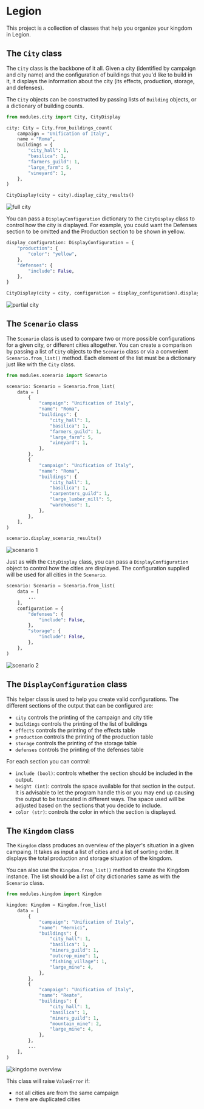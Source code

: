 # Legion

This project is a collection of classes that help you organize your kingdom in Legion.

## The `City` class

The `City` class is the backbone of it all. Given a city (identified by campaign and city name) and the configuration
of buildings that you'd like to build in it, it displays the information about the city (its effects, production,
storage, and defenses).

The `City` objects can be constructed by passing lists of `Building` objects, or a dictionary of building counts.

```python
from modules.city import City, CityDisplay

city: City = City.from_buildings_count(
    campaign = "Unification of Italy",
    name = "Roma",
    buildings = {
        "city_hall": 1,
        "basilica": 1,
        "farmers_guild": 1,
        "large_farm": 5,
        "vineyard": 1,
    },
)

CityDisplay(city = city).display_city_results()
```

![full city](img/city_1.png)

You can pass a `DisplayConfiguration` dictionary to the `CityDisplay` class to control how the city is displayed. For
example, you could want the Defenses section to be omitted and the Production section to be shown in yellow.

```python
display_configuration: DisplayConfiguration = {
    "production": {
        "color": "yellow",
    },
    "defenses": {
        "include": False,
    },
}

CityDisplay(city = city, configuration = display_configuration).display_city_results()
```

![partial city](img/city_2.png)

## The `Scenario` class

The `Scenario` class is used to compare two or more possible configurations for a given city, or different cities
altogether. You can create a comparison by passing a list of `City` objects to the `Scenario` class or via a convenient
`Scenario.from_list()` method. Each element of the list must be a dictionary just like with the `City` class.

```python
from modules.scenario import Scenario

scenario: Scenario = Scenario.from_list(
    data = [
        {
            "campaign": "Unification of Italy",
            "name": "Roma",
            "buildings": {
                "city_hall": 1,
                "basilica": 1,
                "farmers_guild": 1,
                "large_farm": 5,
                "vineyard": 1,
            },
        },
        {
            "campaign": "Unification of Italy",
            "name": "Roma",
            "buildings": {
                "city_hall": 1,
                "basilica": 1,
                "carpenters_guild": 1,
                "large_lumber_mill": 5,
                "warehouse": 1,
            },
        },
    ],
)

scenario.display_scenario_results()
```

![scenario 1](img/scenario_1.png)

Just as with the `CityDisplay` class, you can pass a `DisplayConfiguration` object to control how the cities are
displayed. The configuration supplied will be used for all cities in the `Scenario`.

```python
scenario: Scenario = Scenario.from_list(
    data = [
        ...
    ],
    configuration = {
        "defenses": {
            "include": False,
        },
        "storage": {
            "include": False,
        },
    },
)
```

![scenario 2](img/scenario_2.png)

## The `DisplayConfiguration` class

This helper class is used to help you create valid configurations. The different sections of the output that can be
configured are:

- `city` controls the printing of the campaign and city title
- `buildings` controls the printing of the list of buildings
- `effects` controls the printing of the effects table
- `production` controls the printing of the production table
- `storage` controls the printing of the storage table
- `defenses` controls the printing of the defenses table

For each section you can control:

- `include (bool)`: controls whether the section should be included in the output.
- `height (int)`: controls the space available for that section in the output. It is advisable to let the program handle
  this or you may end up causing the output to be truncated in different ways. The space used will be adjusted based on
  the sections that you decide to include.
- `color (str)`: controls the color in which the section is displayed.

## The `Kingdom` class

The `Kingdom` class produces an overview of the player's situation in a given campaing. It takes as input a list of
cities and a list of sorting order. It displays the total production and storage situation of the kingdom.

You can also use the `Kingdom.from_list()` method to create the Kingdom instance. The list should be a list of city
dictionaries same as with the `Scenario` class.

```python
from modules.kingdom import Kingdom

kingdom: Kingdom = Kingdom.from_list(
    data = [
        {
            "campaign": "Unification of Italy",
            "name": "Hernici",
            "buildings": {
                "city_hall": 1,
                "basilica": 1,
                "miners_guild": 1,
                "outcrop_mine": 1,
                "fishing_village": 1,
                "large_mine": 4,
            },
        },
        {
            "campaign": "Unification of Italy",
            "name": "Reate",
            "buildings": {
                "city_hall": 1,
                "basilica": 1,
                "miners_guild": 1,
                "mountain_mine": 2,
                "large_mine": 4,
            },
        },
        ...
    ],
)
```

![kingdome overview](img/kingdom_1.png)

This class will raise `ValueError` if:

- not all cities are from the same campaign
- there are duplicated cities
